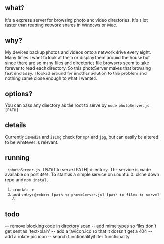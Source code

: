 ## what?
It's a express server for browsing photo and video directories. It's a lot faster than reading network shares in Windows or Mac. 

## why?
My devices backup photos and videos onto a network drive every night. Many times I want to look at them or display them around the house but since there are so many files and directories file browsers seem to take forever to read each directory. So this photoServer makes that browsing fast and easy. I looked around for another solution to this problem and nothing came close enough to what I wanted. 

## options?
You can pass any directory as the root to serve by `node photoServer.js [PATH]`

## details
Currently `isMedia` and `isImg` check for `mp4` and `jpg`, but can easily be altered to be whatever is relevant. 

## running
`./photoServer.js [PATH]` to serve [PATH] directory. The service is made available on port `4000`. 
To start as a simple service on ubuntu:
0. clone down repo and `npm install`
1. `crontab -e`
2. add entry: `@reboot [path to photoServer.js] [path to files to serve] &`

## todo
-- remove blocking code in directory scan
-- add mime types so files don't get sent as 'text-plain'
-- add a favicon.ico so that it doesn't get a 404
-- add a rotate pic icon 
-- search functionality/filter functionality

